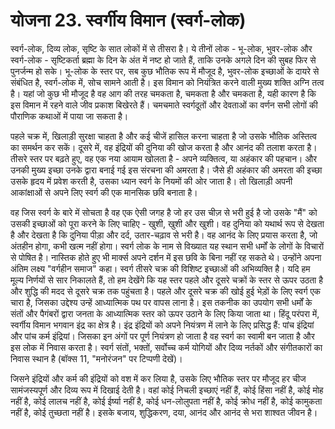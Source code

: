 # योजना 23. स्वर्गीय विमान (स्वर्ग-लोक)

स्वर्ग-लोक, दिव्य लोक, सृष्टि के सात लोकों में से तीसरा है। ये तीनों लोक - भू-लोक, भुवर-लोक और स्वर्ग-लोक - सृष्टिकर्ता ब्रह्मा के दिन के अंत में नष्ट हो जाते हैं, ताकि उनके अगले दिन की सुबह फिर से पुनर्जन्म हो सके। भू-लोक के स्तर पर, सब कुछ भौतिक रूप में मौजूद है, भुवर-लोक इच्छाओं के दायरे से संबंधित है, स्वर्ग-लोक में, सोच सामने आती है। इस विमान को नियंत्रित करने वाली मुख्य शक्ति अग्नि तत्व है। यहां जो कुछ भी मौजूद है वह आग की तरह चमकता है, चमकता है और चमकता है, यही कारण है कि इस विमान में रहने वाले जीव प्रकाश बिखेरते हैं। चमचमाते स्वर्गदूतों और देवताओं का वर्णन सभी लोगों की पौराणिक कथाओं में पाया जा सकता है।

पहले चक्र में, खिलाड़ी सुरक्षा चाहता है और कई चीजें हासिल करना चाहता है जो उसके भौतिक अस्तित्व का समर्थन कर सकें। दूसरे में, वह इंद्रियों की दुनिया की खोज करता है और आनंद की तलाश करता है। तीसरे स्तर पर बढ़ते हुए, वह एक नया आयाम खोलता है - अपने व्यक्तित्व, या अहंकार की पहचान। और उनकी मुख्य इच्छा उनके द्वारा बनाई गई इस संरचना की अमरता है। जैसे ही अहंकार की अमरता की इच्छा उसके हृदय में प्रवेश करती है, उसका ध्यान स्वर्ग के नियमों की ओर जाता है। तो खिलाड़ी अपनी आकांक्षाओं से अपने लिए स्वर्ग की एक मानसिक छवि बनाता है।

वह जिस स्वर्ग के बारे में सोचता है वह एक ऐसी जगह है जो हर उस चीज़ से भरी हुई है जो उसके "मैं" को उसकी इच्छाओं को पूरा करने के लिए चाहिए - खुशी, खुशी और खुशी। वह दुनिया को यथार्थ रूप से देखता है और देखता है कि दुनिया पीड़ा और दर्द, उतार-चढ़ाव से भरी है। वह आनंद के लिए प्रयास करता है, जो अंतहीन होगा, कभी खत्म नहीं होगा। स्वर्ग लोक के नाम से विख्यात यह स्थान सभी धर्मों के लोगों के विचारों से पोषित है। नास्तिक होते हुए भी मार्क्स अपने दर्शन में इस छवि के बिना नहीं रह सकते थे। उन्होंने अपना अंतिम लक्ष्य "वर्गहीन समाज" कहा। स्वर्ग तीसरे चक्र की विशिष्ट इच्छाओं की अभिव्यक्ति है। यदि हम मूल्य निर्णयों से सार निकालते हैं, तो हम देखेंगे कि यह स्तर पहले और दूसरे चक्रों के स्तर से ऊपर उठता है और शुद्धि की मदद से दूसरे चक्र तक पहुंचता है। पहले और दूसरे चक्र की खोई हुई भेड़ों के लिए स्वर्ग एक चारा है, जिसका उद्देश्य उन्हें आध्यात्मिक पथ पर वापस लाना है। इस तकनीक का उपयोग सभी धर्मों के संतों और पैगंबरों द्वारा जनता के आध्यात्मिक स्तर को ऊपर उठाने के लिए किया जाता था। हिंदू परंपरा में, स्वर्गीय विमान भगवान इंद्र का क्षेत्र है। इंद्र इंद्रियों को अपने नियंत्रण में लाने के लिए प्रसिद्ध हैं: पांच इंद्रियां और पांच कर्म इंद्रियां। जिसका इन अंगों पर पूर्ण नियंत्रण हो जाता है वह स्वर्ग का स्वामी बन जाता है और इस लोक में निवास करता है। स्वर्ग संतों, भक्तों, सर्वोच्च कर्म योगियों और दिव्य नर्तकों और संगीतकारों का निवास स्थान है (बॉक्स 11, "मनोरंजन" पर टिप्पणी देखें)।

जिसने इंद्रियों और कर्म की इंद्रियों को वश में कर लिया है, उसके लिए भौतिक स्तर पर मौजूद हर चीज सामंजस्यपूर्ण और दिव्य रूप में दिखाई देती है। वहां कोई निचली इच्छाएं नहीं हैं, कोई हिंसा नहीं है, कोई मोह नहीं है, कोई लालच नहीं है, कोई ईर्ष्या नहीं है, कोई धन-लोलुपता नहीं है, कोई क्रोध नहीं है, कोई कामुकता नहीं है, कोई तुच्छता नहीं है। इसके बजाय, शुद्धिकरण, दया, आनंद और आनंद से भरा शाश्वत जीवन है।
